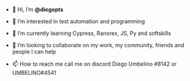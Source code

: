 - 👋 Hi, I’m **@diegopts**


- 👀 I’m interested in test automation and programming
- 🌱 I’m currently learning Cypress, Ranorex, JS, Py and softskills
- 💞️ I’m looking to collaborate on my work, my community, friends and people I can help
- 📫 How to reach me call me on discord Diego Umbelino #8142 or UMBELINO#4541

<!---
diegopts/diegopts is a ✨ special ✨ repository because its `README.md` (this file) appears on your GitHub profile.
You can click the Preview link to take a look at your changes.
--->
